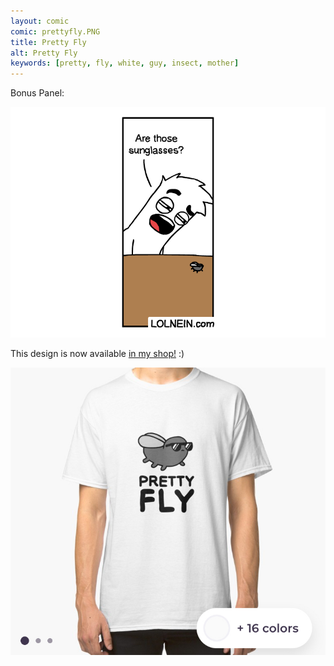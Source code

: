 ```yaml
---
layout: comic
comic: prettyfly.PNG
title: Pretty Fly
alt: Pretty Fly
keywords: [pretty, fly, white, guy, insect, mother]
---
```


Bonus Panel:

![Pretty Fly Bonus Panel](/images/prettyfly_bonus.PNG)

This design is now available [in my shop!](https://www.redbubble.com/shop/Lolnein) :)


[![Pretty Fly Shirt](/images/prettyfly_shirt.jpg)](https://www.redbubble.com/shop/Lolnein)
